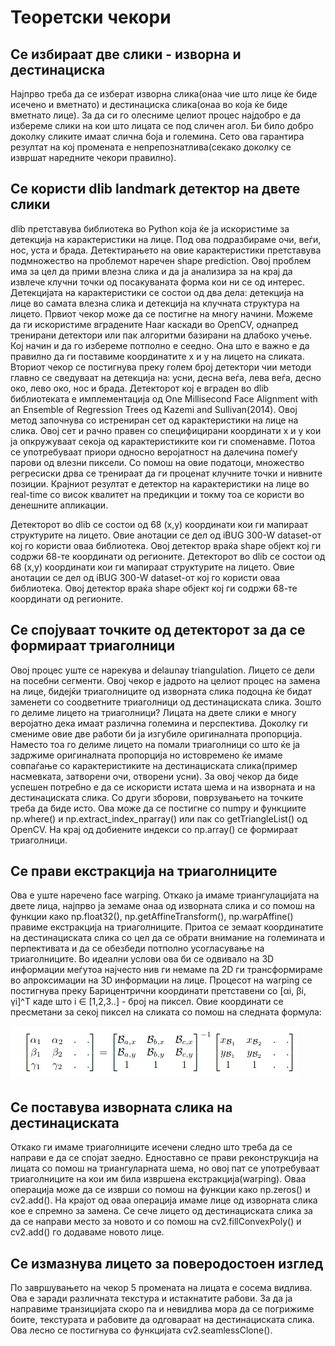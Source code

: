 # Теоретски чекори

## Се избираат две слики - изворна и дестинациска​
   
Најпрво треба да се изберат изворна слика(онаа чие што лице ќе биде исечено и вметнато) и дестинациска слика(онаа во која ќе биде вметнато лице). За да си го олесниме целиот процес најдобро е да избереме слики на кои што лицата се под сличен агол. Би било добро доколку сликите имаат слична боја и големина. Сето ова гарантира резултат на кој промената е непрепознатлива(секако доколку се извршат наредните чекори правилно).
     
## Се користи dlib landmark детектор на двете слики​

dlib претставува библиотека во Python која ќе ја искористиме за детекција на карактеристики на лице. Под ова подразбираме очи, веѓи, нос, уста и брада. Детектирањето на овие карактеристики претставува подмножество на проблемот наречен shape prediction. Овој проблем има за цел да прими влезна слика и да ја анализира за на крај да извлече клучни точки од посакуваната форма кои ни се од интерес. Детекцијата на карактеристики се состои од два дела: детекција на лице во самата влезна слика и детекција на клучната структура на лицето. Првиот чекор може да се постигне на многу начини. Можеме да ги искористиме вградените Haar каскади во OpenCV, однапред тренирани детектори или пак алгоритми базирани на длабоко учење. Кој начин и да го избереме потполно е сеедно. Она што е важно е да правилно да ги поставиме координатите x и y на лицето на сликата. Вториот чекор се постигнува преку голем број детектори чии методи главно се сведуваат на детекција на: усни, десна веѓа, лева веѓа, десно око, лево око, нос и брада. Детекторот кој е вграден во dlib библиотеката е имплементација од One Millisecond Face Alignment with an Ensemble of Regression Trees од Kazemi and Sullivan(2014). Овој метод започнува со истрениран сет од карактеристики на лице на слика. Овој сет и рачно правен со специфицирани координати x и y кои ја опкружуваат секоја од карактеристиките кои ги споменавме. Потоа се употребуваат приори односно веројатност на далечина помеѓу парови од влезни пиксели. Со помош на овие податоци, множество регресиски дрва се тренираат да ги проценат клучните точки и нивните позиции. Крајниот резултат е детектор на карактеристики на лице во real-time со висок квалитет на предикции и токму тоа се користи во денешните апликации.
     
Детекторот во dlib се состои од 68 (x,y) координати кои ги мапираат структурите на лицето. Овие анотации се дел од iBUG 300-W dataset-oт кој го користи оваа библиотека. Овој детектор враќа shape објект кој ги содржи 68-те координати од регионите. Детекторот во dlib се состои од 68 (x,y) координати кои ги мапираат структурите на лицето. Овие анотации се дел од iBUG 300-W dataset-oт кој го користи оваа библиотека. Овој детектор враќа shape објект кој ги содржи 68-те координати од регионите.

## Се спојуваат точките од детекторот за да се формираат триаголници​
   
Овој процес уште се нарекува и delaunay triangulation. Лицето се дели на посебни сегменти. Овој чекор е јадрото на целиот процес на замена на лице, бидејќи триаголниците од изворната слика подоцна ќе бидат заменети со соодветните триаголници од дестинациската слика. Зошто го делиме лицето на триаголници? Лицата на двете слики е многу веројатно дека имаат различна големина и перспектива. Доколку ги смениме овие две работи би ја изгубиле оригиналната пропорција. Наместо тоа го делиме лицето на помали триаголници со што ќе ја задржиме оригиналната пропорција но истовремено ќе имаме совпаѓање со карактеристиките на дестинациската слика(пример насмевката, затворени очи, отворени усни). За овој чекор да биде успешен потребно е да се искористи истата шема и на изворната и на дестинациската слика. Со други зборови, поврзувањето на точките треба да биде исто. Ова може да се постигне со numpy и функциите np.where() и np.extract_index_nparray() или пак со getTriangleList() од OpenCV. На крај од добиените индекси со np.array() се формираат триаголници.

## Се прави екстракција на триаголниците​
   
Ова е уште наречено face warping. Откако ја имаме триангулацијата на двете лица, најпрво ја земаме онаа од изворната слика и со помош на функции како np.float32(), np.getAffineTransform(), np.warpAffine() правиме екстракција на триаголниците. Притоа се земаат координатите на дестинациската слика со цел да се обрати внимание на големината и перпективата и да се обезбеди потполно усогласување на триаголниците. Во идеални услови ова би се одвивало на 3D информации меѓутоа најчесто нив ги немаме па 2D ги трансформираме во апроксимации на 3D информации на лице. Процесот на warping се постигнува преку Барицентрични координати претставени со [αi, βi, γi]^T каде што i ∈ [1,2,3..] - број на пиксел. Овие координати се пресметани за секој пиксел на сликата со помош на следната формула:
     
![formula](./media/formule.png)

## Се поставува изворната слика на дестинациската​

Oткако ги имаме триаголниците исечени следно што треба да се направи е да се спојат заедно. Едноставно се прави реконструкција на лицата со помош на триангуларната шема, но овој пат се употребуваат триаголниците на кои им била извршена екстракција(warping). Oваа операција може да се изврши со помош на функции како np.zeros() и cv2.add(). На крајот од оваа операција имаме лице од изворната слика кое е спремно за замена. Се сече лицето од дестинациската слика за да се направи место за новото и со помош на cv2.fillConvexPoly() и cv2.add() го додаваме новото лице.

## Се измазнува лицето за поверодостоен изглед​

По завршувањето на чекор 5 промената на лицата е сосема видлива. Ова е заради различната текстура и истакнатите рабови. За да ја направиме транзицијата скоро па и невидлива мора да се погрижиме боите, текстурата и рабовите да одговараат на дестинациската слика. Ова лесно се постигнува со функцијата cv2.seamlessClone().